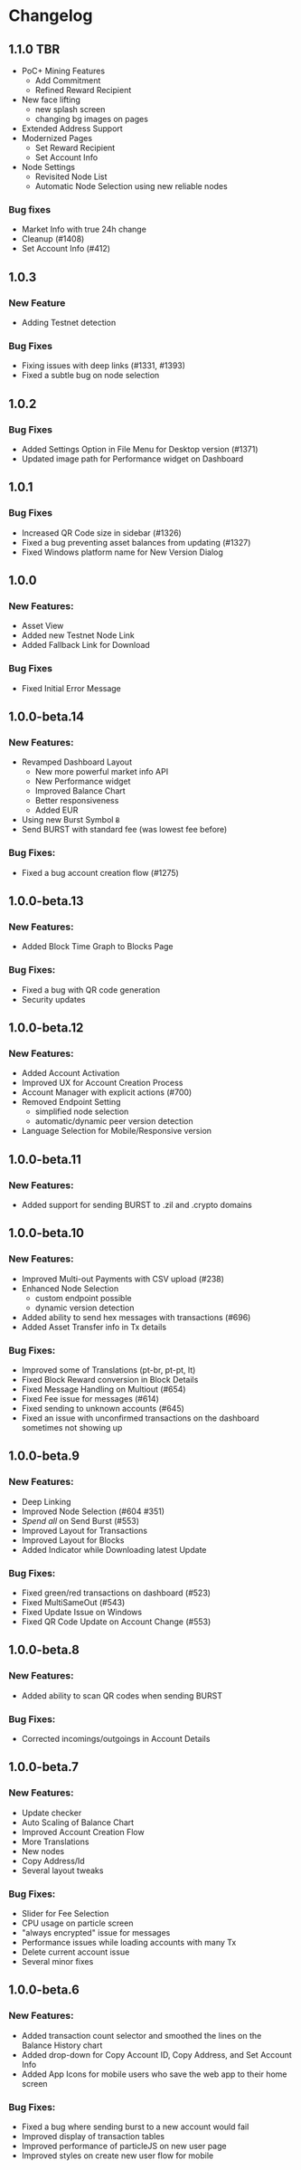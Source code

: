 # Changelog

## 1.1.0 TBR

- PoC+ Mining Features
  - Add Commitment
  - Refined Reward Recipient
- New face lifting
  - new splash screen
  - changing bg images on pages
- Extended Address Support  
- Modernized Pages
  - Set Reward Recipient
  - Set Account Info
- Node Settings
  - Revisited Node List
  - Automatic Node Selection using new reliable nodes
  

### Bug fixes
- Market Info with true 24h change 
- Cleanup (#1408)
- Set Account Info (#412)

## 1.0.3

### New Feature
- Adding Testnet detection

### Bug Fixes
- Fixing issues with deep links (#1331, #1393)
- Fixed a subtle bug on node selection


## 1.0.2

### Bug Fixes
- Added Settings Option in File Menu for Desktop version (#1371)
- Updated image path for Performance widget on Dashboard

## 1.0.1

### Bug Fixes
- Increased QR Code size in sidebar (#1326)
- Fixed a bug preventing asset balances from updating (#1327)
- Fixed Windows platform name for New Version Dialog

## 1.0.0

### New Features:
- Asset View
- Added new Testnet Node Link 
- Added Fallback Link for Download

### Bug Fixes
- Fixed Initial Error Message


## 1.0.0-beta.14

### New Features:
- Revamped Dashboard Layout
    - New more powerful market info API
    - New Performance widget
    - Improved Balance Chart
    - Better responsiveness
    - Added EUR
- Using new Burst Symbol `Ƀ`
- Send BURST with standard fee (was lowest fee before)

### Bug Fixes:
- Fixed a bug account creation flow (#1275)


## 1.0.0-beta.13

### New Features:
- Added Block Time Graph to Blocks Page

### Bug Fixes:
- Fixed a bug with QR code generation
- Security updates

## 1.0.0-beta.12 

### New Features:
- Added Account Activation
- Improved UX for Account Creation Process 
- Account Manager with explicit actions (#700) 
- Removed Endpoint Setting
    - simplified node selection
    - automatic/dynamic peer version detection
- Language Selection for Mobile/Responsive version

## 1.0.0-beta.11

### New Features:
- Added support for sending BURST to .zil and .crypto domains

## 1.0.0-beta.10

### New Features:
- Improved Multi-out Payments with CSV upload (#238)
- Enhanced Node Selection
    - custom endpoint possible
    - dynamic version detection 
- Added ability to send hex messages with transactions (#696)
- Added Asset Transfer info in Tx details

### Bug Fixes:
- Improved some of Translations (pt-br, pt-pt, lt)
- Fixed Block Reward conversion in Block Details
- Fixed Message Handling on Multiout (#654)
- Fixed Fee issue for messages (#614)
- Fixed sending to unknown accounts (#645)
- Fixed an issue with unconfirmed transactions on the dashboard sometimes not showing up

## 1.0.0-beta.9

### New Features:
- Deep Linking
- Improved Node Selection (#604 #351)
- _Spend all_ on Send Burst (#553)
- Improved Layout for Transactions 
- Improved Layout for Blocks 
- Added Indicator while Downloading latest Update

### Bug Fixes:
- Fixed green/red transactions on dashboard (#523)
- Fixed MultiSameOut (#543)
- Fixed Update Issue on Windows
- Fixed QR Code Update on Account Change (#553)

## 1.0.0-beta.8

### New Features:
- Added ability to scan QR codes when sending BURST

### Bug Fixes:
- Corrected incomings/outgoings in Account Details

## 1.0.0-beta.7

### New Features:
- Update checker
- Auto Scaling of Balance Chart
- Improved Account Creation Flow
- More Translations
- New nodes
- Copy Address/Id
- Several layout tweaks

### Bug Fixes:
- Slider for Fee Selection
- CPU usage on particle screen
- "always encrypted" issue for messages
- Performance issues while loading accounts with many Tx
- Delete current account issue
- Several minor fixes

## 1.0.0-beta.6

### New Features:
- Added transaction count selector and smoothed the lines on the Balance History chart
- Added drop-down for Copy Account ID, Copy Address, and Set Account Info
- Added App Icons for mobile users who save the web app to their home screen

### Bug Fixes:
- Fixed a bug where sending burst to a new account would fail
- Improved display of transaction tables
- Improved performance of particleJS on new user page
- Improved styles on create new user flow for mobile

